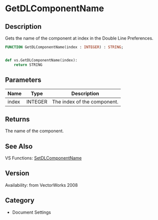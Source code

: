 # GetDLComponentName

## Description
Gets the name of the component at index in the Double Line Preferences.

```pascal
FUNCTION GetDLComponentName(index : INTEGER) : STRING;
```

```python

def vs.GetDLComponentName(index):
    return STRING
```

## Parameters
|Name|Type|Description|
|---|---|---|
|index|INTEGER|The index of the component.|

## Returns
The name of the component.

## See Also
VS Functions:
[SetDLComponentName](SetDLComponentName.md)

## Version
Availability: from VectorWorks 2008
## Category
* Document Settings

